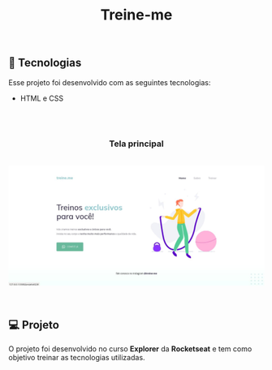 <h1 align="center"> Treine-me </h1>

<br>

## 🚀 Tecnologias

Esse projeto foi desenvolvido com as seguintes tecnologias:

- HTML e CSS

<br>

<br>
<h3 align="center">Tela principal</h3>
<p align="center">
<br>
  <img src="./assets/finalizado.jpg" >
</p>
<br>

## 💻 Projeto

O projeto foi desenvolvido no curso **Explorer** da **Rocketseat** e tem como objetivo treinar as tecnologias utilizadas.
